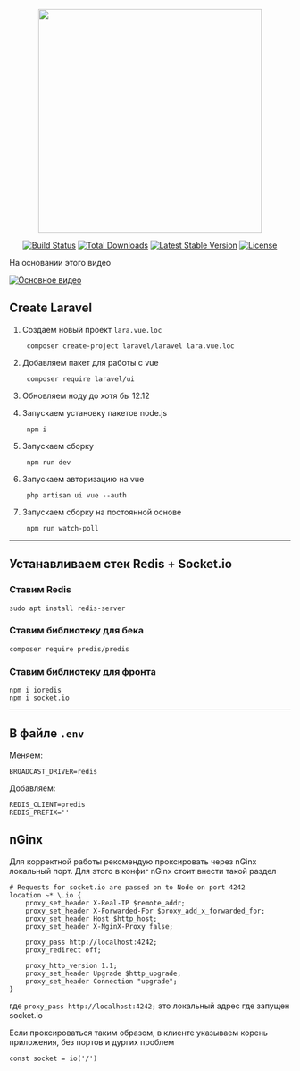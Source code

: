 <p align="center"><a href="https://laravel.com" target="_blank"><img src="https://raw.githubusercontent.com/laravel/art/master/logo-lockup/5%20SVG/2%20CMYK/1%20Full%20Color/laravel-logolockup-cmyk-red.svg" width="400"></a></p>

<p align="center">
<a href="https://travis-ci.org/laravel/framework"><img src="https://travis-ci.org/laravel/framework.svg" alt="Build Status"></a>
<a href="https://packagist.org/packages/laravel/framework"><img src="https://img.shields.io/packagist/dt/laravel/framework" alt="Total Downloads"></a>
<a href="https://packagist.org/packages/laravel/framework"><img src="https://img.shields.io/packagist/v/laravel/framework" alt="Latest Stable Version"></a>
<a href="https://packagist.org/packages/laravel/framework"><img src="https://img.shields.io/packagist/l/laravel/framework" alt="License"></a>
</p>

На основании этого видео

[![Основное видео](http://img.youtube.com/vi/jV7lVrtZVko/0.jpg)](https://www.youtube.com/watch?v=jV7lVrtZVko&list=PLD5U-C5KK50X1KcfueA73sGSjBsd8vgVG "Основное видео")


## Create Laravel

1. Создаем новый проект `lara.vue.loc`

        composer create-project laravel/laravel lara.vue.loc

2. Добавляем пакет для работы с vue

        composer require laravel/ui

3. Обновляем ноду до хотя бы 12.12

4. Запускаем установку пакетов node.js
        
        npm i

5. Запускаем сборку

        npm run dev

6. Запускаем авторизацию на vue

        php artisan ui vue --auth

7. Запускаем сборку на постоянной основе

        npm run watch-poll

---

##  Устанавливаем стек Redis + Socket.io

### Ставим Redis

    sudo apt install redis-server

### Ставим библиотеку для бека 

    composer require predis/predis

### Ставим библиотеку для фронта 

    npm i ioredis
    npm i socket.io

---

## В файле `.env`

Меняем:

    BROADCAST_DRIVER=redis

Добавляем:

    REDIS_CLIENT=predis
    REDIS_PREFIX=''

## nGinx

Для корректной работы рекомендую проксировать через nGinx локальный порт. Для этого в конфиг nGinx стоит внести такой раздел
    
	# Requests for socket.io are passed on to Node on port 4242
	location ~* \.io {
		proxy_set_header X-Real-IP $remote_addr;
		proxy_set_header X-Forwarded-For $proxy_add_x_forwarded_for;
		proxy_set_header Host $http_host;
		proxy_set_header X-NginX-Proxy false;

		proxy_pass http://localhost:4242;
		proxy_redirect off;

		proxy_http_version 1.1;
		proxy_set_header Upgrade $http_upgrade;
		proxy_set_header Connection "upgrade";
	}

где `proxy_pass http://localhost:4242;` это локальный адрес где запущен socket.io

Если проксироваться таким образом, в клиенте указываем корень приложения, без портов и дургих проблем

    const socket = io('/')

